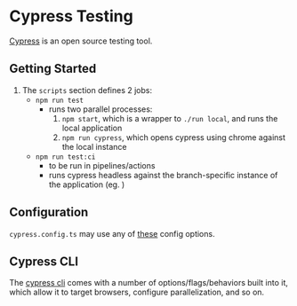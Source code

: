 # Cypress Testing

[Cypress](https://www.cypress.io/features) is an open source testing tool.

## Getting Started

1. The `scripts` section defines 2 jobs:
   - `npm run test`
     - runs two parallel processes:
       1. `npm start`, which is a wrapper to `./run local`, and runs the local application
       1. `npm run cypress`, which opens cypress using chrome against the local instance
   - `npm run test:ci`
     - to be run in pipelines/actions
     - runs cypress headless against the branch-specific instance of the application (eg. )

## Configuration

`cypress.config.ts` may use any of [these](https://docs.cypress.io/guides/references/configuration#Global) config options.

## Cypress CLI

The [cypress cli](https://docs.cypress.io/guides/guides/command-line) comes with a number of options/flags/behaviors built into it, which allow it to target browsers, configure parallelization, and so on.

